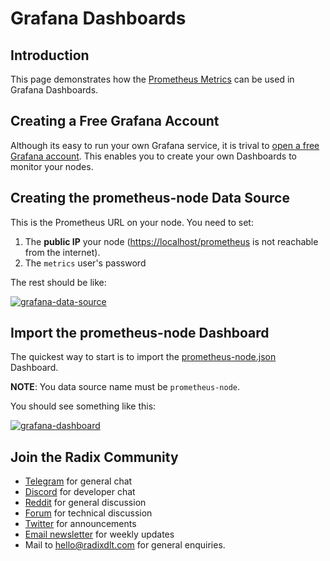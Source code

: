 # Grafana Dashboards

## Introduction

This page demonstrates how the [Prometheus Metrics](prometheus-metrics.md) can be used in Grafana Dashboards.

## Creating a Free Grafana Account

Although its easy to run your own Grafana service, it is trival to [open a free Grafana account](https://grafana.com/signup). This enables you to create your own Dashboards to monitor your nodes.

## Creating the prometheus-node Data Source

This is the Prometheus URL on your node. You need to set:

1. The **public IP** your node \([https://localhost/prometheus](https://localhost/prometheus) is not reachable from the internet\).
2. The `metrics` user's password

The rest should be like:

[![grafana-data-source](https://github.com/radixdlt/node-runner/raw/master/docs/grafana-data-source.jpg)](https://github.com/radixdlt/node-runner/blob/master/docs/grafana-data-source.jpg)

## Import the prometheus-node Dashboard

The quickest way to start is to import the [prometheus-node.json](https://github.com/radixdlt/node-runner/blob/master/docs/prometheus-node.json) Dashboard.

**NOTE**: You data source name must be `prometheus-node`.

You should see something like this:

[![grafana-dashboard](https://github.com/radixdlt/node-runner/raw/master/docs/grafana-dashboard.jpg)](https://github.com/radixdlt/node-runner/blob/master/docs/grafana-dashboard.jpg)

## Join the Radix Community

* ​[Telegram](https://t.me/radixdlt) for general chat
* ​[Discord](https://discord.gg/7Q7HSZZ) for developer chat
* ​[Reddit](https://reddit.com/r/radix) for general discussion
* ​[Forum](https://forum.radixdlt.com/) for technical discussion
* ​[Twitter](https://twitter.com/radixdlt) for announcements
* ​[Email newsletter](https://radixdlt.typeform.com/to/nyKvMV) for weekly updates
* Mail to [hello@radixdlt.com](mailto:info@radixdlt.com) for general enquiries.

## 

